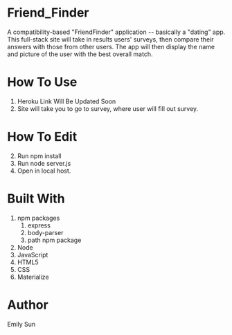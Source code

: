 # Friend_Finder
 A compatibility-based "FriendFinder" application -- basically a "dating" app. This full-stack site will take in results users' surveys, then compare their answers with those from other users. The app will then display the name and picture of the user with the best overall match.
 
# How To Use
1. Heroku Link Will Be Updated Soon
  1. Site will take you to go to survey, where user will fill out survey.
# How To Edit
2. Run npm install
3. Run node server.js
4. Open in local host.

# Built With
1. npm packages
    1. express
    2. body-parser
    3. path npm package
2. Node
3. JavaScript
4. HTML5
5. CSS
6. Materialize

# Author
  Emily Sun



